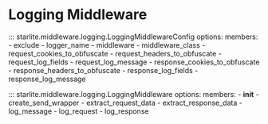 # Logging Middleware

::: starlite.middleware.logging.LoggingMiddlewareConfig
    options:
        members:
            - exclude
            - logger_name
            - middleware
            - middleware_class
            - request_cookies_to_obfuscate
            - request_headers_to_obfuscate
            - request_log_fields
            - request_log_message
            - response_cookies_to_obfuscate
            - response_headers_to_obfuscate
            - response_log_fields
            - response_log_message

::: starlite.middleware.logging.LoggingMiddleware
    options:
        members:
            - __init__
            - create_send_wrapper
            - extract_request_data
            - extract_response_data
            - log_message
            - log_request
            - log_response
